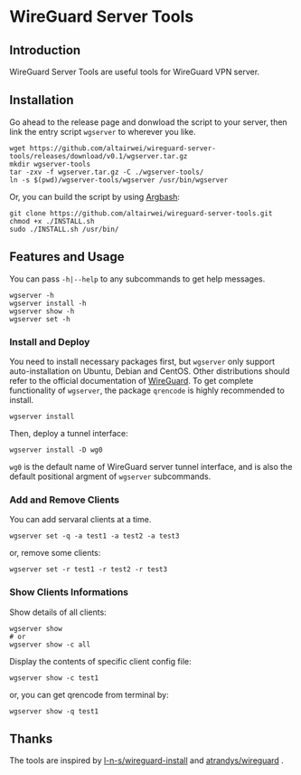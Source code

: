# WireGuard Server Tools

## Introduction

WireGuard Server Tools are useful tools for WireGuard VPN server.

## Installation

Go ahead to the release page and donwload the script to your server, then link the entry script `wgserver` to wherever you like.

```shell
wget https://github.com/altairwei/wireguard-server-tools/releases/download/v0.1/wgserver.tar.gz
mkdir wgserver-tools
tar -zxv -f wgserver.tar.gz -C ./wgserver-tools/
ln -s $(pwd)/wgserver-tools/wgserver /usr/bin/wgserver
```

Or, you can build the script by using [Argbash](https://github.com/matejak/argbash):

```shell
git clone https://github.com/altairwei/wireguard-server-tools.git
chmod +x ./INSTALL.sh
sudo ./INSTALL.sh /usr/bin/
```

## Features and Usage

You can pass `-h|--help` to any subcommands to get help messages.

```shell
wgserver -h
wgserver install -h
wgserver show -h
wgserver set -h
```

### Install and Deploy

You need to install necessary packages first, but `wgserver` only support auto-installation on Ubuntu, Debian and CentOS. Other distributions should refer to the official documentation of [WireGuard](https://www.wireguard.com/install/). To get complete functionality of `wgserver`, the package `qrencode` is highly recommended to install.

```shell
wgserver install

```

Then, deploy a tunnel interface:

```shell
wgserver install -D wg0
```

`wg0` is the default name of WireGuard server tunnel interface, and is also the default positional argment of `wgserver` subcommands.

### Add and Remove Clients

You can add servaral clients at a time.

```shell
wgserver set -q -a test1 -a test2 -a test3
```

or, remove some clients:

```shell
wgserver set -r test1 -r test2 -r test3
```

### Show Clients Informations

Show details of all clients:

```shell
wgserver show
# or
wgserver show -c all
```

Display the contents of specific client config file:

```shell
wgserver show -c test1
```

or, you can get qrencode from terminal by:

```shell
wgserver show -q test1
```

## Thanks

The tools are inspired by [l-n-s/wireguard-install](https://github.com/l-n-s/wireguard-install) and [atrandys/wireguard](https://github.com/atrandys/wireguard) .